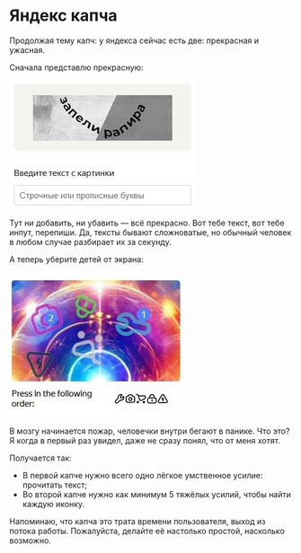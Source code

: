 # Яндекс капча

Продолжая тему капч: у яндекса сейчас есть две: прекрасная и ужасная.

Сначала представлю прекрасную:

![](/public/post-img/yandex-captcha-good.png)

Тут ни добавить, ни убавить — всё прекрасно. Вот тебе текст, вот тебе инпут, перепиши. Да, тексты бывают сложноватые, но обычный человек в любом случае разбирает их за секунду.

А теперь уберите детей от экрана:

![](/public/post-img/yandex-captcha-bad.jpg)

В мозгу начинается пожар, человечки внутри бегают в панике. Что это? Я когда в первый раз увидел, даже не сразу понял, что от меня хотят.

Получается так:
- В первой капче нужно всего одно лёгкое умственное усилие: прочитать текст;
- Во второй капче нужно как минимум 5 тяжёлых усилий, чтобы найти каждую иконку.

Напоминаю, что капча это трата времени пользователя, выход из потока работы. Пожалуйста, делайте её настолько простой, насколько возможно.